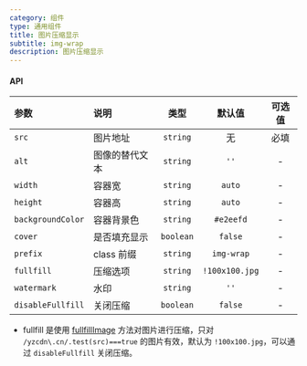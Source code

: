 ```yaml
---
category: 组件
type: 通用组件
title: 图片压缩显示
subtitle: img-wrap
description: 图片压缩显示
---
```


#### API

| 参数              | 说明           |   类型    |     默认值     | 可选值 |
| :---------------- | :------------- | :-------: | :------------: | :----: |
| `src`             | 图片地址       | `string`  |       无       |  必填  |
| `alt`             | 图像的替代文本 | `string`  |      `''`      |   -    |
| `width`           | 容器宽         | `string`  |     `auto`     |   -    |
| `height`          | 容器高         | `string`  |     `auto`     |   -    |
| `backgroundColor` | 容器背景色     | `string`  |   `#e2eefd`    |   -    |
| `cover`           | 是否填充显示   | `boolean` |    `false`     |   -    |
| `prefix`          | class 前缀     | `string`  |   `img-wrap`   |   -    |
| `fullfill`        | 压缩选项       | `string`  | `!100x100.jpg` |   -    |
| `watermark`       | 水印           | `string`  |      `''`     |   -    |
| `disableFullfill` | 关闭压缩       | `boolean` |    `false`     |   -    |

- fullfill 是使用 [fullfillImage](http://fedoc.qima-inc.com/utils/function/index.html#static-function-fullfillImage) 方法对图片进行压缩，只对 `/yzcdn\.cn/.test(src)===true` 的图片有效，默认为 `!100x100.jpg`，可以通过 `disableFullfill` 关闭压缩。